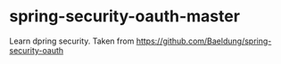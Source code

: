# spring-security-oauth-master
Learn dpring security. Taken from https://github.com/Baeldung/spring-security-oauth
